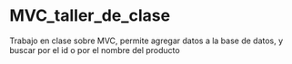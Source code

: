 MVC_taller_de_clase
===================

Trabajo en clase sobre MVC, permite agregar datos a la base de datos, y buscar por el id o por el nombre del producto